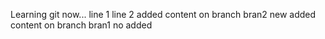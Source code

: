 Learning git now...
line 1
line 2
added content on branch bran2
new added content on branch bran1
no added
